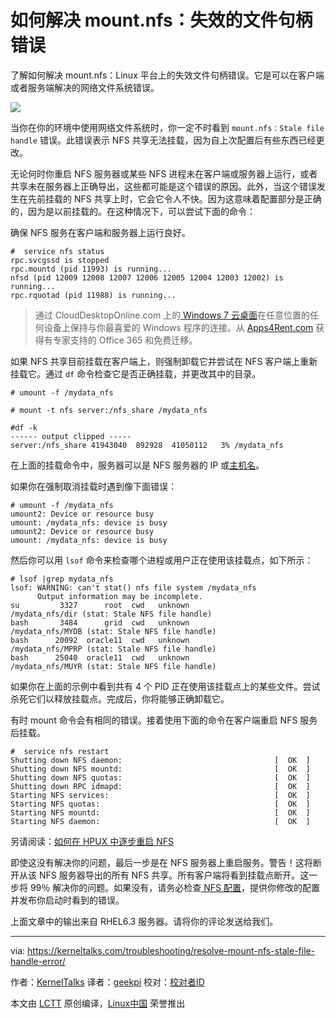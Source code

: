 如何解决 mount.nfs：失效的文件句柄错误
======
了解如何解决 mount.nfs：Linux 平台上的失效文件句柄错误。它是可以在客户端或者服务端解决的网络文件系统错误。

 _![][1]_

当你在你的环境中使用网络文件系统时，你一定不时看到 `mount.nfs：Stale file handle` 错误。此错误表示 NFS 共享无法挂载，因为自上次配置后有些东西已经更改。

无论何时你重启 NFS 服务器或某些 NFS 进程未在客户端或服务器上运行，或者共享未在服务器上正确导出，这些都可能是这个错误的原因。此外，当这个错误发生在先前挂载的 NFS 共享上时，它会它令人不快。因为这意味着配置部分是正确的，因为是以前挂载的。在这种情况下，可以尝试下面的命令：

确保 NFS 服务在客户端和服务器上运行良好。

```
#  service nfs status
rpc.svcgssd is stopped
rpc.mountd (pid 11993) is running...
nfsd (pid 12009 12008 12007 12006 12005 12004 12003 12002) is running...
rpc.rquotad (pid 11988) is running...
```

>通过 CloudDesktopOnline.com 上的[ Windows 7 云桌面][2]在任意位置的任何设备上保持与你最喜爱的 Windows 程序的连接。从 [Apps4Rent.com][3] 获得有专家支持的 Office 365 和免费迁移。

如果 NFS 共享目前挂载在客户端上，则强制卸载它并尝试在 NFS 客户端上重新挂载它。通过 `df` 命令检查它是否正确挂载，并更改其中的目录。

```
# umount -f /mydata_nfs
 
# mount -t nfs server:/nfs_share /mydata_nfs
 
#df -k
------ output clipped -----
server:/nfs_share 41943040  892928  41050112   3% /mydata_nfs
```

在上面的挂载命令中，服务器可以是 NFS 服务器的 IP 或[主机名][4]。

如果你在强制取消挂载时遇到像下面错误：

```
# umount -f /mydata_nfs
umount2: Device or resource busy
umount: /mydata_nfs: device is busy
umount2: Device or resource busy
umount: /mydata_nfs: device is busy
```
然后你可以用 `lsof` 命令来检查哪个进程或用户正在使用该挂载点，如下所示：

```
# lsof |grep mydata_nfs
lsof: WARNING: can't stat() nfs file system /mydata_nfs
      Output information may be incomplete.
su         3327      root  cwd   unknown                                                   /mydata_nfs/dir (stat: Stale NFS file handle)
bash       3484      grid  cwd   unknown                                                   /mydata_nfs/MYDB (stat: Stale NFS file handle)
bash      20092  oracle11  cwd   unknown                                                   /mydata_nfs/MPRP (stat: Stale NFS file handle)
bash      25040  oracle11  cwd   unknown                                                   /mydata_nfs/MUYR (stat: Stale NFS file handle)
```

如果你在上面的示例中看到共有 4 个 PID 正在使用该挂载点上的某些文件。尝试杀死它们以释放挂载点。完成后，你将能够正确卸载它。

有时 mount 命令会有相同的错误。接着使用下面的命令在客户端重启 NFS 服务后挂载。

```
#  service nfs restart
Shutting down NFS daemon:                                  [  OK  ]
Shutting down NFS mountd:                                  [  OK  ]
Shutting down NFS quotas:                                  [  OK  ]
Shutting down RPC idmapd:                                  [  OK  ]
Starting NFS services:                                     [  OK  ]
Starting NFS quotas:                                       [  OK  ]
Starting NFS mountd:                                       [  OK  ]
Starting NFS daemon:                                       [  OK  ]
```

另请阅读：[如何在 HPUX 中逐步重启 NFS][5]

即使这没有解决你的问题，最后一步是在 NFS 服务器上重启服务。警告！这将断开从该 NFS 服务器导出的所有 NFS 共享。所有客户端将看到挂载点断开。这一步将 99％ 解决你的问题。如果没有，请务必检查[ NFS 配置][6]，提供你修改的配置并发布你启动时看到的错误。

上面文章中的输出来自 RHEL6.3 服务器。请将你的评论发送给我们。

--------------------------------------------------------------------------------

via: https://kerneltalks.com/troubleshooting/resolve-mount-nfs-stale-file-handle-error/

作者：[KernelTalks][a]
译者：[geekpi](https://github.com/geekpi)
校对：[校对者ID](https://github.com/校对者ID)

本文由 [LCTT](https://github.com/LCTT/TranslateProject) 原创编译，[Linux中国](https://linux.cn/) 荣誉推出

[a]:https://kerneltalks.com
[1]:http://kerneltalks.com/wp-content/uploads/2017/01/nfs_error-2-150x150.png
[2]:https://www.clouddesktoponline.com/
[3]:http://www.apps4rent.com
[4]:https://kerneltalks.com/linux/all-you-need-to-know-about-hostname-in-linux/
[5]:http://kerneltalks.com/hpux/restart-nfs-in-hpux/
[6]:http://kerneltalks.com/linux/nfs-configuration-linux-hpux/
